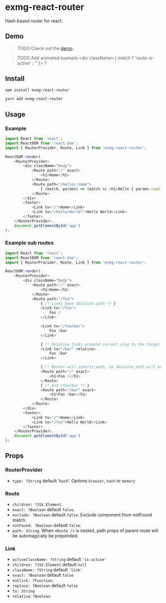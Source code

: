 # exmg-react-router

Hash based router for react.

## Demo

> TODO Check out the [demo](http://exmg.github.io/exmg-react-router/demo/).

> TODO Add animated example <div className={ match ? 'route-is-active' : '' }></div> ?

## Install

```bash
npm install exmg-react-router
```

```bash
yarn add exmg-react-router
```

## Usage

### Example

```js
import React from 'react';
import ReactDOM from 'react-dom';
import { RouterProvider, Route, Link } from 'exmg-react-router';

ReactDOM.render(
    <RouterProvider>
        <div className="body">
            <Route path="/" exact>
                <h1>Home</h1>
            </Route>
            <Route path="/hello/:name">
                { (match, params) => (match && <h1>Hello { params.name }</h1>) }
            </Route>
        </div>
        <footer>
            <Link to="/">Home</Link>
            <Link to="/hello/World!">Hello World</Link>
        </footer>
    </RouterProvider>,
    document.getElementById('app')
);
```

### Example sub routes

```js
import React from 'react';
import ReactDOM from 'react-dom';
import { RouterProvider, Route, Link } from 'exmg-react-router';

ReactDOM.render(
    <RouterProvider>
        <div className="body">
            <Route path="/" exact>
                <h1>Home</h1>
            </Route>
            <Route path="/foo">
                { /* Links have absolute path */ }
                <Link to="/foo">
                    Foo /
                </Link>

                <Link to="/foo/bar">
                    Foo /bar
                </Link>

                { /* Relative links prepend current slug to the target location */ }
                <Link to="/bar" relative>
                    Foo /bar
                </Link>

                { /* Routes will inherit path, so absolute path will be /foo */ }
                <Route path="/" exact>
                    <h1>Foo /</h1>
                </Route>
                { /* And /foo/bar */ }
                <Route path="/bar" exact>
                    <h1>Foo /bar</h1>
                </Route>
            </Route>
        </div>
        <footer>
            <Link to="/">Home</Link>
            <Link to="/foo">Hello World</Link>
        </footer>
    </RouterProvider>,
    document.getElementById('app')
);
```

## Props

### RouterProvider

* `type: ?String` default '`hash`'. Options `browser`, `hash` or `memory`

### Route

* `children: ?JSX.Element`.
* `exact: ?Boolean` default `false`.
* `exclude: ?Boolean` default `false`. Exclude component from notFound match.
* `notFound: ?Boolean` default `false`.
* `path: String`. When `<Route />` is nested, path props of parent route will be automagically be prepended.

### Link

* `activeClassName: ?String` default `'is-active'`
* `children: ?JSX.Element` default `null`
* `className: ?String` default `'link'`
* `exact: ?Boolean` default `false`
* `onClick: ?Function`.
* `replace: ?Boolean` default `false`
* `to: String`
* `relative`: `?Boolean`
